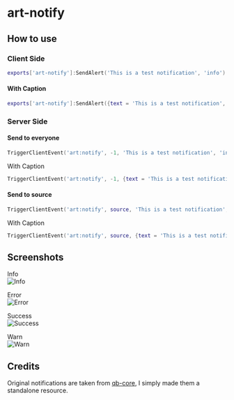 # art-notify

##  How to use

### Client Side
```lua
exports['art-notify']:SendAlert('This is a test notification', 'info')
```
#### With Caption
```lua
exports['art-notify']:SendAlert({text = 'This is a test notification', caption = 'With a caption'}, 'info')
```

### Server Side
#### Send to everyone
```lua
TriggerClientEvent('art:notify', -1, 'This is a test notification', 'info')
```
With Caption
```lua
TriggerClientEvent('art:notify', -1, {text = 'This is a test notification', caption = 'With a caption'}, 'info')
```
#### Send to source
```lua
TriggerClientEvent('art:notify', source, 'This is a test notification', 'info')
```
With Caption
```lua
TriggerClientEvent('art:notify', source, {text = 'This is a test notification', caption = 'With a caption'}, 'info')
```

## Screenshots
Info \
![Info](https://cdn.discordapp.com/attachments/1100041190021271672/1101856667882238063/image.png) 

Error \
![Error](https://cdn.discordapp.com/attachments/1100041190021271672/1101849359798259762/image.png) 

Success \
![Success](https://cdn.discordapp.com/attachments/1100041190021271672/1101856347420627044/image.png)  

Warn \
![Warn](https://cdn.discordapp.com/attachments/1100041190021271672/1101856827832016957/image.png)  


## Credits
Original notifications are taken from [qb-core](https://github.com/qbcore-framework/qb-core), I simply made them a standalone resource.

